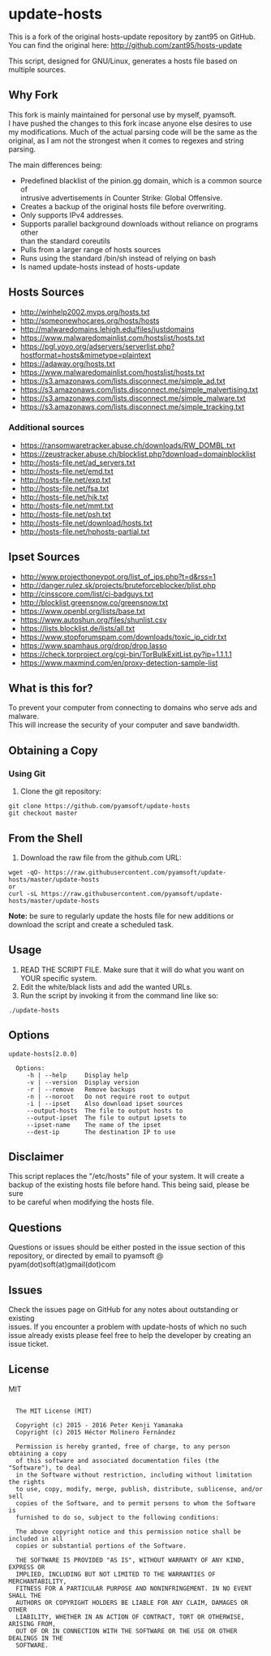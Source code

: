 # update-hosts
This is a fork of the original hosts-update repository by zant95 on GitHub.  
You can find the original here: http://github.com/zant95/hosts-update

This script, designed for GNU/Linux, generates a hosts file based on multiple
sources.


## Why Fork
This fork is mainly maintained for personal use by myself, pyamsoft.  
I have pushed the changes to this fork incase anyone else desires to use  
my modifications. Much of the actual parsing code will be the same as the  
original, as I am not the strongest when it comes to regexes and string  
parsing.

The main differences being:

- Predefined blacklist of the pinion.gg domain, which is a common source of  
  intrusive advertisements in Counter Strike: Global Offensive.
- Creates a backup of the original hosts file before overwriting.
- Only supports IPv4 addresses.
- Supports parallel background downloads without reliance on programs other  
  than the standard coreutils
- Pulls from a larger range of hosts sources
- Runs using the standard /bin/sh instead of relying on bash
- Is named update-hosts instead of hosts-update

## Hosts Sources

- http://winhelp2002.mvps.org/hosts.txt
- http://someonewhocares.org/hosts/hosts
- http://malwaredomains.lehigh.edu/files/justdomains
- https://www.malwaredomainlist.com/hostslist/hosts.txt
- https://pgl.yoyo.org/adservers/serverlist.php?hostformat=hosts&mimetype=plaintext
- https://adaway.org/hosts.txt
- https://www.malwaredomainlist.com/hostslist/hosts.txt
- https://s3.amazonaws.com/lists.disconnect.me/simple_ad.txt
- https://s3.amazonaws.com/lists.disconnect.me/simple_malvertising.txt
- https://s3.amazonaws.com/lists.disconnect.me/simple_malware.txt
- https://s3.amazonaws.com/lists.disconnect.me/simple_tracking.txt

### Additional sources

- https://ransomwaretracker.abuse.ch/downloads/RW_DOMBL.txt
- https://zeustracker.abuse.ch/blocklist.php?download=domainblocklist
- http://hosts-file.net/ad_servers.txt
- http://hosts-file.net/emd.txt
- http://hosts-file.net/exp.txt
- http://hosts-file.net/fsa.txt
- http://hosts-file.net/hjk.txt
- http://hosts-file.net/mmt.txt
- http://hosts-file.net/psh.txt
- http://hosts-file.net/download/hosts.txt
- http://hosts-file.net/hphosts-partial.txt

## Ipset Sources

- http://www.projecthoneypot.org/list_of_ips.php?t=d&rss=1
- http://danger.rulez.sk/projects/bruteforceblocker/blist.php
- http://cinsscore.com/list/ci-badguys.txt
- http://blocklist.greensnow.co/greensnow.txt
- https://www.openbl.org/lists/base.txt
- https://www.autoshun.org/files/shunlist.csv
- https://lists.blocklist.de/lists/all.txt
- https://www.stopforumspam.com/downloads/toxic_ip_cidr.txt
- https://www.spamhaus.org/drop/drop.lasso
- https://check.torproject.org/cgi-bin/TorBulkExitList.py?ip=1.1.1.1
- https://www.maxmind.com/en/proxy-detection-sample-list

## What is this for?
To prevent your computer from connecting to domains who serve ads and malware.  
This will increase the security of your computer and save bandwidth.

## Obtaining a Copy
### Using Git

1. Clone the git repository:  
```
git clone https://github.com/pyamsoft/update-hosts
git checkout master
```

## From the Shell
1. Download the raw file from the github.com URL:  
```
wget -qO- https://raw.githubusercontent.com/pyamsoft/update-hosts/master/update-hosts  
or  
curl -sL https://raw.githubusercontent.com/pyamsoft/update-hosts/master/update-hosts
```

**Note:** be sure to regularly update the hosts file for new additions or
download the script and create a scheduled task.

## Usage
1. READ THE SCRIPT FILE. Make sure that it will do what you want on YOUR
specific system.
2. Edit the white/black lists and add the wanted URLs.
3. Run the script by invoking it from the command line like so:  
```
./update-hosts
```

## Options
```
update-hosts[2.0.0]

  Options:
     -h | --help     Display help
     -v | --version  Display version
     -r | --remove   Remove backups
     -n | --noroot   Do not require root to output
     -i | --ipset    Also download ipset sources
     --output-hosts  The file to output hosts to
     --output-ipset  The file to output ipsets to
     --ipset-name    The name of the ipset
     --dest-ip       The destination IP to use

```

## Disclaimer
This script replaces the "/etc/hosts" file of your system. It will create a  
backup of the existing hosts file before hand. This being said, please be sure  
to be careful when modifying the hosts file.

## Questions

Questions or issues should be either posted in the issue section of this  
repository, or directed by email to pyamsoft @ pyam(dot)soft(at)gmail(dot)com

## Issues

Check the issues page on GitHub for any notes about outstanding or existing  
issues. If you encounter a problem with update-hosts of which no such  
issue already exists please feel free to help the developer by creating an  
issue ticket.

## License

MIT  

```

  The MIT License (MIT)

  Copyright (c) 2015 - 2016 Peter Kenji Yamanaka
  Copyright (c) 2015 Héctor Molinero Fernández

  Permission is hereby granted, free of charge, to any person obtaining a copy
  of this software and associated documentation files (the "Software"), to deal
  in the Software without restriction, including without limitation the rights
  to use, copy, modify, merge, publish, distribute, sublicense, and/or sell
  copies of the Software, and to permit persons to whom the Software is
  furnished to do so, subject to the following conditions:

  The above copyright notice and this permission notice shall be included in all
  copies or substantial portions of the Software.

  THE SOFTWARE IS PROVIDED "AS IS", WITHOUT WARRANTY OF ANY KIND, EXPRESS OR
  IMPLIED, INCLUDING BUT NOT LIMITED TO THE WARRANTIES OF MERCHANTABILITY,
  FITNESS FOR A PARTICULAR PURPOSE AND NONINFRINGEMENT. IN NO EVENT SHALL THE
  AUTHORS OR COPYRIGHT HOLDERS BE LIABLE FOR ANY CLAIM, DAMAGES OR OTHER
  LIABILITY, WHETHER IN AN ACTION OF CONTRACT, TORT OR OTHERWISE, ARISING FROM,
  OUT OF OR IN CONNECTION WITH THE SOFTWARE OR THE USE OR OTHER DEALINGS IN THE
  SOFTWARE.

```
